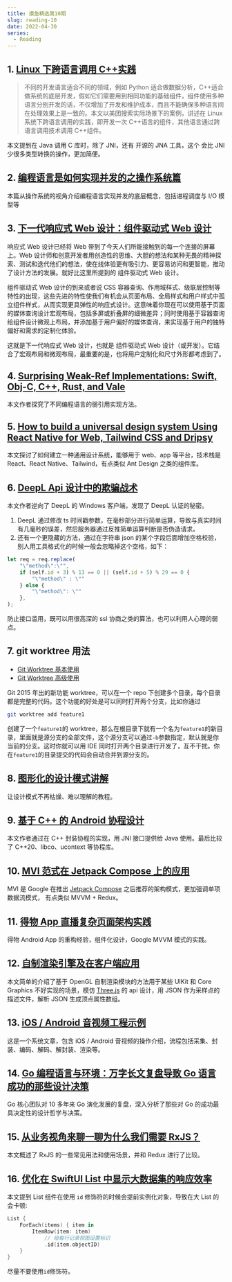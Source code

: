 ```yaml
---
title: 摸鱼精选第10期
slug: reading-10
date: 2022-04-30
series:
  - Reading
---
```


## 1. [Linux 下跨语言调用 C++实践](https://mp.weixin.qq.com/s/vA69QGfZeKRlxZs_v_DQkw)

> 不同的开发语言适合不同的领域，例如 Python 适合做数据分析，C++适合做系统的底层开发，假如它们需要用到相同功能的基础组件，组件使用多种语言分别开发的话，不仅增加了开发和维护成本，而且不能确保多种语言间在处理效果上是一致的。本文以美团搜索实际场景下的案例，讲述在 Linux 系统下跨语言调用的实践，即开发一次 C++语言的组件，其他语言通过跨语言调用技术调用 C++组件。

本文提到在 Java 调用 C 库时，除了 JNI，还有 开源的 JNA 工具，这个 会比 JNI 少很多类型转换的操作，更加简便。

## 2. [编程语言是如何实现并发的之操作系统篇](https://www.bmpi.dev/dev/deep-in-program-language/how-to-implement-concurrency/os-scheduling/)

本篇从操作系统的视角介绍编程语言实现并发的底层概念，包括进程调度与 I/O 模型等

## 3. [下一代响应式 Web 设计：组件驱动式 Web 设计](https://zhuanlan.zhihu.com/p/497961289)

响应式 Web 设计已经将 Web 带到了今天人们所能接触到的每一个连接的屏幕上。Web 设计师和创意开发者用创造性的思维、大胆的想法和某种无畏的精神探索、测试和迭代他们的想法，使在线体验更有吸引力、更容易访问和更智能，推动了设计方法的发展。就好比这里所提到的 组件驱动式 Web 设计。

组件驱动式 Web 设计的到来或者说 CSS 容器查询、作用域样式、级联层控制等特性的出现，这些先进的特性使我们有机会从页面布局、全局样式和用户样式中孤立组件样式，从而实现更具弹性的响应式设计。这意味着你现在可以使用基于页面的媒体查询设计宏观布局，包括多屏或折叠屏的细微差异；同时使用基于容器查询给组件设计微观上布局，并添加基于用户偏好的媒体查询，来实现基于用户的独特偏好和需求的定制化体验。

这就是下一代响应式 Web 设计，也就是 组件驱动式 Web 设计（或开发）。它结合了宏观布局和微观布局，最重要的是，也将用户定制化和尺寸外形都考虑到了。

## 4. [Surprising Weak-Ref Implementations: Swift, Obj-C, C++, Rust, and Vale](https://verdagon.dev/blog/surprising-weak-refs)

本文作者探究了不同编程语言的弱引用实现方法。

## 5. [How to build a universal design system Using React Native for Web, Tailwind CSS and Dripsy](https://axeldelafosse.com/blog/universal-design-system)

本文探讨了如何建立一种通用设计系统，能够用于 web、app 等平台，技术栈是 React、React Native、Tailwind，有点类似 Ant Design 之类的组件库。

## 6. [DeepL Api 设计中的欺骗战术](https://zu1k.com/posts/thinking/deception-tactics-in-deepl-api-design/)

本文作者逆向了 DeepL 的 Windows 客户端，发现了 DeepL 认证的秘密。

1. DeepL 通过修改 ts 时间戳参数，在毫秒部分进行简单运算，导致与真实时间有几毫秒的误差，然后服务器通过反推简单运算判断是否伪造请求。
2. 还有一个更隐藏的方法，通过在字符串 json 的某个字段后面增加空格校验，别人用工具格式化的时候一般会忽略掉这个空格，如下：

```javascript
let req = req.replace(
    "\"method\":\"",
    if (self.id + 3) % 13 == 0 || (self.id + 5) % 29 == 0 {
        "\"method\" : \""
    } else {
        "\"method\": \""
    },
);
```

防止接口滥用，既可以用很高深的 ssl 协商之类的算法，也可以利用人心理的弱点。

## 7. git worktree 用法

- [Git Worktree 基本使用](https://juejin.cn/post/7033937199355658271)
- [Git Worktree 高级使用](https://juejin.cn/post/7034666569993191455)

Git 2015 年出的新功能 worktree，可以在一个 repo 下创建多个目录，每个目录都是完整的代码。这个功能的好处是可以同时打开两个分支，比如你通过

```bash
git worktree add feature1
```

创建了一个`feature1`的 worktree，那么在根目录下就有一个名为`feature1`的新目录，里面就是源分支的全部文件，这个源分支可以通过`-b`参数指定，默认就是你当前的分支。这时你就可以用 IDE 同时打开两个目录进行开发了，互不干扰。你在`feature1`的目录提交的代码会自动合并到源分支的。

## 8. [图形化的设计模式讲解](https://refactoringguru.cn/design-patterns/catalog)

让设计模式不再枯燥、难以理解的教程。

## 9. [基于 C++ 的 Android 协程设计](https://mp.weixin.qq.com/s/VJJhBt2zYzmczXQwIxu-jQ)

本文作者通过在 C++ 封装协程的实现，用 JNI 接口提供给 Java 使用。最后比较了 C++20、libco、ucontext 等协程库。

## 10. [MVI 范式在 Jetpack Compose 上的应用](https://mp.weixin.qq.com/s/1GiafKMZXrpzZDSqpGtpfQ)

MVI 是 Google 在推出 [Jetpack Compose](https://developer.android.google.cn/jetpack/compose?hl=zh-cn) 之后推荐的架构模式，更加强调单项数据流模式， 有点类似 MVVM + Redux。

## 11. [得物 App 直播复杂页面架构实践](https://mp.weixin.qq.com/s?__biz=MzkxNTE3ODU0NA==&mid=2247488279&idx=1&sn=a6347f9fd3109a96e4fc524151c83021)

得物 Android App 的重构经验，组件化设计，Google MVVM 模式的实践。

## 12. [自制渲染引擎及在客户端应用](https://mp.weixin.qq.com/s/QanFOa-TsxXqylajjleF7Q)

本文简单的介绍了基于 OpenGL 自制渲染模块的方法用于某些 UIKit 和 Core Graphics 不好实现的场景，模仿 [Three.js](https://threejs.org/) 的 api 设计，用 JSON 作为采样点的描述文件，解析 JSON 生成顶点属性数组。

## 13. [iOS / Android 音视频工程示例 ](https://mp.weixin.qq.com/mp/appmsgalbum?__biz=MjM5MTkxOTQyMQ==&action=getalbum&album_id=2273301900659851268)

这是一个系统文章，包含 iOS / Android 音视频的操作介绍，流程包括采集、封装、编码、解码、解封装、渲染等。

## 14. [Go 编程语言与环境：万字长文复盘导致 Go 语言成功的那些设计决策](https://mp.weixin.qq.com/s/Ca72d8-A0UoiIv-EquT8rA)

Go 核心团队对 10 多年来 Go 演化发展的复盘，深入分析了那些对 Go 的成功最具决定性的设计哲学与决策。

## 15. [从业务视角来聊一聊为什么我们需要 RxJS？](https://mp.weixin.qq.com/s/illfwfPNbpf62zZcOxEBDQ)

本文概述了 RxJS 的一些常见用法和使用场景，并和 Redux 进行了比较。

## 16. [优化在 SwiftUI List 中显示大数据集的响应效率](https://www.fatbobman.com/posts/optimize_the_response_efficiency_of_List/)

本文提到 List 组件在使用 `id` 修饰符的时候会提前实例化对象，导致在大 List 的会卡顿:

```swift
List {
    ForEach(items) { item in
        ItemRow(item: item)
            // 给每行记录视图设置标识
            .id(item.objectID)
    }
}
```

尽量不要使用`id`修饰符。
